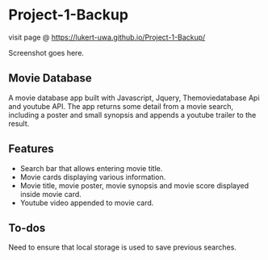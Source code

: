 # Project-1-Backup

visit page @ https://lukert-uwa.github.io/Project-1-Backup/

Screenshot goes here.

## Movie Database

A movie database app built with Javascript, Jquery, Themoviedatabase Api and youtube API. The app returns some detail from a movie search, including a poster and small synopsis and appends a youtube trailer to the result.

## Features

- Search bar that allows entering movie title.
- Movie cards displaying various information.
- Movie title, movie poster, movie synopsis and movie score displayed inside movie card.
- Youtube video appended to movie card.

## To-dos

Need to ensure that local storage is used to save previous searches.

